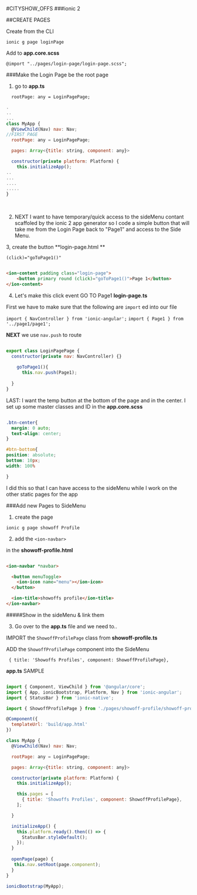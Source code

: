 #CITYSHOW_OFFS
###ionic 2

##CREATE PAGES

Create from the CLI

`ionic g page loginPage`

Add to **app.core.scss**

`@import "../pages/login-page/login-page.scss";`

###Make the Login Page be the root page

1. go to **app.ts**

`  rootPage: any = LoginPagePage;`

```javascript
.
..
...
class MyApp {
  @ViewChild(Nav) nav: Nav;
//FIRST PAGE
  rootPage: any = LoginPagePage;

  pages: Array<{title: string, component: any}>

  constructor(private platform: Platform) {
    this.initializeApp();
..
...
....
.....
}


```
<br>

2. NEXT I want to have temporary/quick access to the sideMenu contant scaffoled by the ionic 2 app generator so I code a simple button that will take me from the Login Page back to "Page1" and access to the Side Menu.

3, create the button **login-page.html **

`(click)="goToPage1()"`

```html

<ion-content padding class="login-page">
	<button primary round (click)="goToPage1()">Page 1</button>  
</ion-content>


```

4. Let's make this click event GO TO Page1 **login-page.ts**

First we have to make sure that the following are `import` ed into our file

`import { NavController } from 'ionic-angular';`
`import { Page1 } from '../page1/page1';`

**NEXT** we use `nav.push` to route

```javascript

export class LoginPagePage {
  constructor(private nav: NavController) {}
  
    goToPage1(){
      this.nav.push(Page1);
    
  }
}
```

LAST: I want the temp button at the bottom of the page and in the center. I set up some master classes and ID in the **app.core.scss**

```css

.btn-center{
  margin: 0 auto;
  text-align: center;
}

#btn-bottom{
position: absolute; 
bottom: 10px; 
width: 100%    

}

```

I did this so that I can have access to the sideMenu while I work on the other static pages for the app

###Add new Pages to SideMenu

1. create the page

`ionic g page showoff Profile`

2. add the `<ion-navbar>`

in the **showoff-profile.html**

```html

<ion-navbar *navbar>

  <button menuToggle>
    <ion-icon name="menu"></ion-icon>
  </button>

  <ion-title>showoffs profile</ion-title>
</ion-navbar>

```

#####Show in the sideMenu & link them

3. Go over to the **app.ts** file and we need to..

IMPORT the `ShowoffProfilePage` class from **showoff-profile.ts**

ADD the `ShowoffProfilePage` component into the SideMenu

` { title: 'Showoffs Profiles', component: ShowoffProfilePage},`

**app.ts** SAMPLE

```javascript

import { Component, ViewChild } from '@angular/core';
import { App, ionicBootstrap, Platform, Nav } from 'ionic-angular';
import { StatusBar } from 'ionic-native';

import { ShowoffProfilePage } from './pages/showoff-profile/showoff-profile';

@Component({
  templateUrl: 'build/app.html'
})

class MyApp {
  @ViewChild(Nav) nav: Nav;

  rootPage: any = LoginPagePage;

  pages: Array<{title: string, component: any}>

  constructor(private platform: Platform) {
    this.initializeApp();

    this.pages = [
      { title: 'Showoffs Profiles', component: ShowoffProfilePage},
    ];

  }

  initializeApp() {
    this.platform.ready().then(() => {
      StatusBar.styleDefault();
    });
  }
  
  openPage(page) {
   this.nav.setRoot(page.component);
  }
}

ionicBootstrap(MyApp);


```
